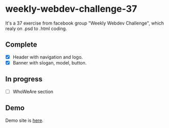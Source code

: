 # weekly-webdev-challenge-37
It's a 37 exercise from facebook group "Weekly Webdev Challenge", which realy on .psd to .html coding.

## Complete
- [x] Header with navigation and logo.
- [x] Banner with slogan, model, button.
## In progress
- [ ] WhoWeAre section 

## Demo
Demo site is [here](https://gizyk.github.io/weekly-webdev-challenge-37/index.html).